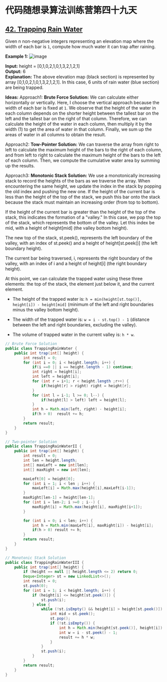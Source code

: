 # 代码随想录算法训练营第四十九天
## [42. Trapping Rain Water](https://leetcode.com/problems/trapping-rain-water/description/)

Given n non-negative integers representing an elevation map where the width of each bar is `1`, compute how much water it can trap after raining.

**Example 1:**
![image](https://github.com/user-attachments/assets/f0fa40bc-5775-4a03-a93d-1dc405c14dc3)

**Input:** height = [0,1,0,2,1,0,1,3,2,1,2,1] <br>
**Output:** 6 <br>
**Explanation:** The above elevation map (black section) is represented by array [0,1,0,2,1,0,1,3,2,1,2,1]. In this case, 6 units of rain water (blue section) are being trapped.

**Ideas:**
Approach1: **Brute Force Solution:** We can calculate either horizontally or vertically. Here, I choose the vertical approach because the width of each bar is fixed at `1`. We observe that the height of the water in 
each column depends on the shorter height between the tallest bar on the left and the tallest bar on the right of that column. Therefore, we can calculate the height of the water in each column, then multiply it by 
the width (1) to get the area of water in that column. Finally, we sum up the areas of water in all columns to obtain the result.

Approach2: **Tow-Pointer Solution:** We can traverse the array from right to left to calculate the maximum height of the bars to the right of each column, and from left to right to calculate the maximum height of the 
bars to the left of each column. Then, we compute the cumulative water area by summing up the results.

Approach3: **Monotonic Stack Solution:** We use a monotonically increasing stack to record the heights of the bars as we traverse the array. When encountering the same height, we update the index in the stack by 
popping the old index and pushing the new one. If the height of the current bar is less than the height of the top of the stack, we push this bar onto the stack because the stack must maintain an increasing order 
(from top to bottom).

If the height of the current bar is greater than the height of the top of the stack, this indicates the formation of a "valley." In this case, we pop the top of the stack, which represents the bottom of the valley. 
Let this index be mid, with a height of height[mid] (the valley bottom height).

The new top of the stack, st.peek(), represents the left boundary of the valley, with an index of st.peek() and a height of height[st.peek()] (the left boundary height).

The current bar being traversed, i, represents the right boundary of the valley, with an index of i and a height of height[i] (the right boundary height).

At this point, we can calculate the trapped water using these three elements: the top of the stack, the element just below it, and the current element.

* The height of the trapped water is: `h = min(height[st.top()], height[i]) - height[mid]` (minimum of the left and right boundaries minus the valley bottom height).

* The width of the trapped water is: `w = i - st.top() - 1` (distance between the left and right boundaries, excluding the valley).

* The volume of trapped water in the current valley is: `h * w`.

```Java
// Brute Force Solution
public class TrappingRainWater {
    public int trap(int[] height) {
        int result = 0;
        for (int i = 0; i < height.length; i++) {
            if(i ==0 || i == height.length - 1) continue;
            int right = height[i];
            int left = height[i];
            for (int r = i+1; r < height.length ;r++) {
                if(height[r] > right) right = height[r];
            }
            for (int l = i-1; l >= 0; l--) {
                if(height[l] > left) left = height[l];
            }
            int h = Math.min(left, right) - height[i];
            if(h > 0)  result += h;
        }
        return result;
    }
}

// Two-pointer Solution
public class TrappingRainWaterII {
    public int trap(int[] height) {
        int result = 0;
        int len = height.length;
        int[] maxLeft = new int[len];
        int[] maxRight = new int[len];

        maxLeft[0] = height[0];
        for (int i = 1; i < len ; i++) {
            maxLeft[i] = Math.max(height[i],maxLeft[i-1]);
        }
        maxRight[len-1] = height[len-1];
        for (int i = len-2; i >=0 ; i--) {
            maxRight[i] = Math.max(height[i], maxRight[i+1]);
        }

        for (int i = 0; i < len; i++) {
            int h = Math.min(maxLeft[i], maxRight[i]) - height[i];
            if(h > 0) result += h;
        }
        return result;
    }
}

// Monotonic Stack Solution
public class TrappingRainWaterIII {
    public int trap(int[] height) {
        if (height == null || height.length <= 2) return 0;
        Deque<Integer> st = new LinkedList<>();
        int result = 0;
        st.push(0);
        for (int i = 1; i < height.length; i++) {
            if (height[i] <= height[st.peek()]) {
                st.push(i);
            } else {
                while (!st.isEmpty() && height[i] > height[st.peek()]) {
                    int mid = st.peek();
                    st.pop();
                    if (!st.isEmpty()) {
                        int h = Math.min(height[st.peek()], height[i]) - height[mid];
                        int w = i - st.peek() - 1;
                        result += h * w;
                    }
                }
                st.push(i);
            }
        }
        return result;
    }
}
```


























